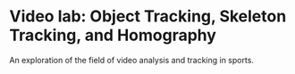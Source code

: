 # Video lab: Object Tracking, Skeleton Tracking, and Homography
An exploration of the field of video analysis and tracking in sports.

